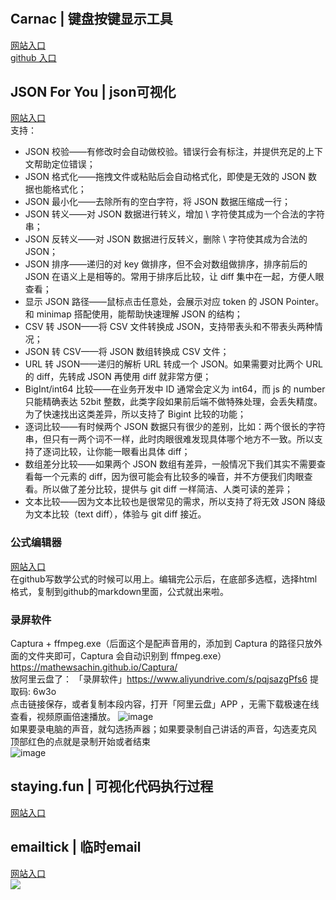 #
## Carnac | 键盘按键显示工具
[网站入口](http://code52.org/carnac/)   
[github 入口](https://github.com/Code52/carnac/releases/download/2.3.13/Setup.exe)

## JSON For You | json可视化
[网站入口](https://json4u.cn/)  
支持：  
- JSON 校验——有修改时会自动做校验。错误行会有标注，并提供充足的上下文帮助定位错误；
- JSON 格式化——拖拽文件或粘贴后会自动格式化，即使是无效的 JSON 数据也能格式化；
- JSON 最小化——去除所有的空白字符，将 JSON 数据压缩成一行；
- JSON 转义——对 JSON 数据进行转义，增加 \ 字符使其成为一个合法的字符串；
- JSON 反转义——对 JSON 数据进行反转义，删除 \ 字符使其成为合法的 JSON；
- JSON 排序——递归的对 key 做排序，但不会对数组做排序，排序前后的 JSON 在语义上是相等的。常用于排序后比较，让 diff 集中在一起，方便人眼查看；
- 显示 JSON 路径——鼠标点击任意处，会展示对应 token 的 JSON Pointer。和 minimap 搭配使用，能帮助快速理解 JSON 的结构；
- CSV 转 JSON——将 CSV 文件转换成 JSON，支持带表头和不带表头两种情况；
- JSON 转 CSV——将 JSON 数组转换成 CSV 文件；
- URL 转 JSON——递归的解析 URL 转成一个 JSON。如果需要对比两个 URL 的 diff，先转成 JSON 再使用 diff 就非常方便；
- BigInt/int64 比较——在业务开发中 ID 通常会定义为 int64，而 js 的 number 只能精确表达 52bit 整数，此类字段如果前后端不做特殊处理，会丢失精度。为了快速找出这类差异，所以支持了 Bigint 比较的功能；
- 逐词比较——有时候两个 JSON 数据只有很少的差别，比如：两个很长的字符串，但只有一两个词不一样，此时肉眼很难发现具体哪个地方不一致。所以支持了逐词比较，让你能一眼看出具体 diff；
- 数组差分比较——如果两个 JSON 数组有差异，一般情况下我们其实不需要查看每一个元素的 diff，因为很可能会有比较多的噪音，并不方便我们肉眼查看。所以做了差分比较，提供与 git diff 一样简洁、人类可读的差异；
- 文本比较——因为文本比较也是很常见的需求，所以支持了将无效 JSON 降级为文本比较（text diff），体验与 git diff 接近。

### 公式编辑器
[网站入口](https://www.codecogs.com/latex/eqneditor.php)  
在github写数学公式的时候可以用上。编辑完公示后，在底部多选框，选择html格式，复制到github的markdown里面，公式就出来啦。   

### 录屏软件
Captura + ffmpeg.exe（后面这个是配声音用的，添加到 Captura 的路径只放外面的文件夹即可，Captura 会自动识别到 ffmpeg.exe）  
https://mathewsachin.github.io/Captura/    
放阿里云盘了：  「录屏软件」https://www.aliyundrive.com/s/pqjsazgPfs6 提取码: 6w3o    
点击链接保存，或者复制本段内容，打开「阿里云盘」APP ，无需下载极速在线查看，视频原画倍速播放。
![image](https://user-images.githubusercontent.com/32427537/155875579-a83bddc1-140d-48b5-9b32-8b65d4546115.png)    
如果要录电脑的声音，就勾选扬声器；如果要录制自己讲话的声音，勾选麦克风    
顶部红色的点就是录制开始或者结束    
![image](https://user-images.githubusercontent.com/32427537/155875652-97c392ce-1e32-4b2e-acc4-f813949f561c.png)    

## staying.fun | 可视化代码执行过程
[网站入口](https://staying.fun/zh)

## emailtick | 临时email
[网站入口](https://www.emailtick.com/zh)  
![](https://s3.bmp.ovh/imgs/2025/04/25/659aa676e9b299b6.png)  
